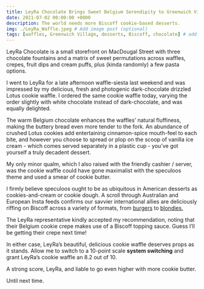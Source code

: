 ```yaml
---
title: LeyRa Chocolate Brings Sweet Belgium Serendipity to Greenwich Village
date: 2021-07-02 00:00:00 +0000
description: The world needs more Biscoff cookie-based desserts. 
img: ./LeyRa_Waffle.jpeg # Add image post (optional)
tags: [waffles, Greenwich Village, desserts, Biscoff, chocolate] # add tag
---
```

LeyRa Chocolate is a small storefront on MacDougal Street with three chocolate fountains and a matrix of sweet permutations across waffles, crepes, fruit dips and cream puffs, plus (kinda randomly) a few pasta options. 

I went to LeyRa for a late afternoon waffle-siesta last weekend and was impressed by my delicious, fresh and photogenic dark-chocolate drizzled Lotus cookie waffle. I ordered the same cookie waffle today, varying the order slightly with white chocolate instead of dark-chocolate, and was equally delighted. 

The warm Belgium chocolate enhances the waffles’ natural fluffiness, making the buttery bread even more tender to the fork. An abundance of crushed Lotus cookies add entertaining cinnamon-spice mouth-feel to each bite, and however you choose to spread or plop on the scoop of vanilla ice cream - which comes served separately in a plastic cup - you’ve got yourself a truly decadent dessert. 

My only minor qualm, which I also raised with the friendly cashier / server, was the cookie waffle could have gone maximalist with the speculoos theme and used a smear of cookie butter. 

I firmly believe speculoos ought to be as ubiquitous in American desserts as cookies-and-cream or cookie dough. A scroll through Australian and European Insta feeds confirms our savvier international allies are deliciously riffing on Biscoff across a variety of formats, from <a href='https://www.instagram.com/p/B2zzetzFaGO/?utm_source=ig_web_copy_link' target='blank'>burgers</a> to <a href='https://www.instagram.com/p/CQ2zdD4ra8e/?utm_source=ig_web_copy_link' target='blank'>blondies. </a>

The LeyRa representative kindly accepted my recommendation, noting that their Belgium cookie crepe makes use of a Biscoff topping sauce. Guess I’ll be getting their crepe next time! 

In either case, LeyRa’s beautiful, delicious cookie waffle deserves props as it stands. Allow me to switch to a 10-point scale **system switching** and grant LeyRa’s cookie waffle an 8.2 out of 10. 

A strong score, LeyRa, and liable to go even higher with more cookie butter. 

Until next time. 



